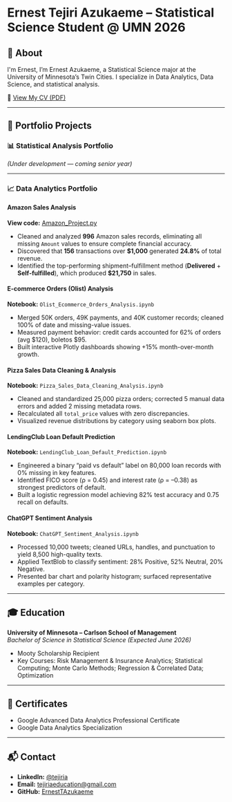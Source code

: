 # Ernest Tejiri Azukaeme – Statistical Science Student @ UMN 2026

## 📄 About  
I'm Ernest, I’m Ernest Azukaeme, a Statistical Science major at the University of Minnesota’s Twin Cities. I specialize in Data Analytics, Data Science, and statistical analysis.

📄 [View My CV (PDF)](https://drive.google.com/file/d/1H3Ic5f08p8zCTC2ZUzRduJ38dnBu91ZL/view)  

---

## 📂 Portfolio Projects

### 📊 Statistical Analysis  Portfolio  
*(Under development — coming senior year)*

---

### 📈 Data Analytics Portfolio

#### Amazon Sales Analysis  
**View code:** [Amazon_Project.py](https://github.com/ErnestTAzukaeme/ErnestTA/blob/91ec21100cb5c8f5121bb304c63a9d05bbdb09d4/Amazon%20Sales/Amazon_Project.py) 
-  Cleaned and analyzed **996** Amazon sales records, eliminating all missing `Amount` values to ensure complete financial accuracy.  
-  Discovered that **156** transactions over **\$1,000** generated **24.8%** of total revenue.  
-  Identified the top-performing shipment–fulfillment method (**Delivered** + **Self-fulfilled**), which produced **\$21,750** in sales.

#### E-commerce Orders (Olist) Analysis  
**Notebook:** `Olist_Ecommerce_Orders_Analysis.ipynb`  
- Merged 50K orders, 49K payments, and 40K customer records; cleaned 100% of date and missing-value issues.  
- Measured payment behavior: credit cards accounted for 62% of orders (avg $120), boletos $95.  
- Built interactive Plotly dashboards showing +15% month-over-month growth.

#### Pizza Sales Data Cleaning & Analysis  
**Notebook:** `Pizza_Sales_Data_Cleaning_Analysis.ipynb`  
- Cleaned and standardized 25,000 pizza orders; corrected 5 manual data errors and added 2 missing metadata rows.  
- Recalculated all `total_price` values with zero discrepancies.  
- Visualized revenue distributions by category using seaborn box plots.

#### LendingClub Loan Default Prediction  
**Notebook:** `LendingClub_Loan_Default_Prediction.ipynb`  
- Engineered a binary “paid vs default” label on 80,000 loan records with 0% missing in key features.  
- Identified FICO score (ρ = 0.45) and interest rate (ρ = –0.38) as strongest predictors of default.  
- Built a logistic regression model achieving 82% test accuracy and 0.75 recall on defaults.

#### ChatGPT Sentiment Analysis  
**Notebook:** `ChatGPT_Sentiment_Analysis.ipynb`  
- Processed 10,000 tweets; cleaned URLs, handles, and punctuation to yield 8,500 high-quality texts.  
- Applied TextBlob to classify sentiment: 28% Positive, 52% Neutral, 20% Negative.  
- Presented bar chart and polarity histogram; surfaced representative examples per category.

---

## 🎓 Education  
**University of Minnesota – Carlson School of Management**  
_Bachelor of Science in Statistical Science (Expected June 2026)_  
- Mooty Scholarship Recipient  
- Key Courses: Risk Management & Insurance Analytics; Statistical Computing; Monte Carlo Methods; Regression & Correlated Data; Optimization

---

## 📜 Certificates  
- Google Advanced Data Analytics Professional Certificate  
- Google Data Analytics Specialization  

---

## 📬 Contact  
- **LinkedIn:** [@tejiria](https://www.linkedin.com/in/tejiria)  
- **Email:** tejiriaeducation@gmail.com  
- **GitHub:** [ErnestTAzukaeme](https://github.com/ErnestTAzukaeme)  



